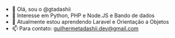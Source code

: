 - 👋 Olá, sou o @gtadashii
- 👀 Interesse em Python, PHP e Node.JS e Bando de dados
- 🌱 Atualmente estou aprendendo Laravel e Orientação a Objetos
- 📫 Para contato: guilhermetadashii.dev@gmail.com

<!---
gtadashii/gtadashii is a ✨ special ✨ repository because its `README.md` (this file) appears on your GitHub profile.
You can click the Preview link to take a look at your changes.
--->
